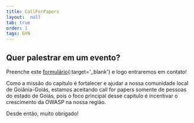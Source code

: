 ```yaml
---
title: CallForPapers
layout:  null
tab: true
order: 1
tags: GYN
---
```


## Quer palestrar em um evento?

Preenche este [formulário](https://forms.gle/gXE6oVaJgtxidaCXA){:target='_blank'} e logo entraremos em contato!

<p></p>

Como a missão do capítulo é fortalecer e ajudar a nossa comunidade local de Goiânia-Goiás, estamos aceitando call for papers somente de pessoas do estado de Goiás, pois o foco principal desse capitulo é incentivar o crescimento da OWASP na nossa região.

<p></p>

Desde então, muito obrigado!